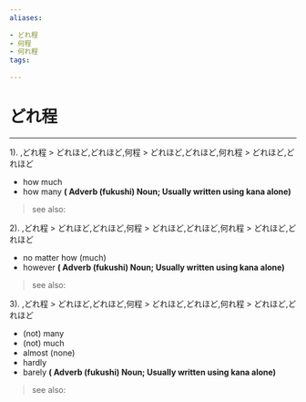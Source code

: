 ```yaml
---
aliases:
    
- どれ程
- 何程
- 何れ程
tags:
    
---
```


# どれ程
---
1).
,どれ程 > どれほど,どれほど,何程 > どれほど,どれほど,何れ程 > どれほど,どれほど

- how much
- how many
**( Adverb (fukushi) Noun; Usually written using kana alone)**
> see also: 
            
2).
,どれ程 > どれほど,どれほど,何程 > どれほど,どれほど,何れ程 > どれほど,どれほど

- no matter how (much)
- however
**( Adverb (fukushi) Noun; Usually written using kana alone)**
> see also: 
            
3).
,どれ程 > どれほど,どれほど,何程 > どれほど,どれほど,何れ程 > どれほど,どれほど

- (not) many
- (not) much
- almost (none)
- hardly
- barely
**( Adverb (fukushi) Noun; Usually written using kana alone)**
> see also: 
            